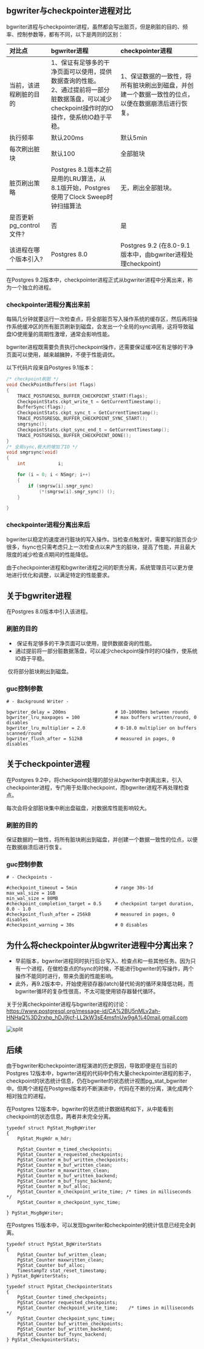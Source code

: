 ## bgwriter与checkpointer进程对比

bgwriter进程与checkpointer进程，虽然都会写出脏页，但是刷脏的目的、频率、控制参数等，都有不同，以下是两则的区别：

| 对比点               | bgwriter进程                                                                         | checkpointer进程                                     |
|:----------------- |:---------------------------------------------------------------------------------- |:-------------------------------------------------- |
| 当前，该进程刷脏的目的       | 1、保证有足够多的干净页面可以使用，提供数据查询的性能。<br/>2、通过提前将一部分脏数据落盘，可以减少checkpoint操作时的IO操作，使系统IO趋于平稳。 | 1、保证数据的一致性，将所有脏块刷出到磁盘，并创建一个数据一致性的位点，以便在数据崩溃后进行恢复。  |
| 执行频率              | 默认200ms                                                                            | 默认5min                                             |
| 每次刷出脏块            | 默认100                                                                              | 全部脏块                                               |
| 脏页刷出策略            | Postgres 8.1版本之前是用的LRU算法，从8.1版开始，Postgres使用了Clock Sweep时钟扫描算法                      | 无，刷出全部脏块。                                          |
| 是否更新pg_control文件? | 否                                                                                  | 是                                                  |
| 该进程在哪个版本引入?       | Postgres 8.0                                                                       | Postgres 9.2 (在8.0-9.1版本中，由bgwriter进程处理checkpoint) |

在Postgres 9.2版本中，checkpointer进程正式从bgwriter进程中分离出来，称为一个独立的进程。

### checkpointer进程分离出来前

每隔几分钟就要运行一次检查点，将全部脏页写入操作系统的缓存区，然后再将操作系统缓冲区的所有脏页刷新到磁盘，会发出一个全局的sync调用，这将导致磁盘IO使用量的周期性激增，通常会影响性能。

bgwriter进程既需要负责执行checkpoint操作，还需要保证缓冲区有足够的干净页面可以使用，越来越臃肿，不便于性能调优。

以下代码片段来自Postgres 9.1版本：

```c
/* checkpoint刷脏 */
void CheckPointBuffers(int flags)
{
    TRACE_POSTGRESQL_BUFFER_CHECKPOINT_START(flags);
    CheckpointStats.ckpt_write_t = GetCurrentTimestamp();
    BufferSync(flags);
    CheckpointStats.ckpt_sync_t = GetCurrentTimestamp();
    TRACE_POSTGRESQL_BUFFER_CHECKPOINT_SYNC_START();
    smgrsync();
    CheckpointStats.ckpt_sync_end_t = GetCurrentTimestamp();
    TRACE_POSTGRESQL_BUFFER_CHECKPOINT_DONE();
}
/* 全局sync,极大的增加了IO */
void smgrsync(void)
{
    int            i;

    for (i = 0; i < NSmgr; i++)
    {
        if (smgrsw[i].smgr_sync)
            (*(smgrsw[i].smgr_sync)) ();
    }

}
```

### checkpointer进程分离出来后

bgwriter以稳定的速度进行脏块的写入操作。当检查点触发时，需要写的脏页会少很多，fsync也只需考虑只上一次检查点以来产生的脏块，提高了性能，并且最大限度的减少检查点期间的性能降低。

由于checkpointer进程和bgwriter进程之间的职责分离，系统管理员可以更方便地进行优化和调整，以满足特定的性能要求。

## 关于bgwriter进程

在Postgres 8.0版本中引入该进程。

### 刷脏的目的

- ​    保证有足够多的干净页面可以使用，提供数据查询的性能。
- ​    通过提前将一部分脏数据落盘，可以减少checkpoint操作时的IO操作，使系统IO趋于平稳。

​    仅将部分脏块刷出到磁盘。

### guc控制参数

```shell
# - Background Writer -

bgwriter_delay = 200ms                  # 10-10000ms between rounds
bgwriter_lru_maxpages = 100             # max buffers written/round, 0 disables
bgwriter_lru_multiplier = 2.0           # 0-10.0 multiplier on buffers scanned/round
bgwriter_flush_after = 512kB            # measured in pages, 0 disables
```

## 关于checkpointer进程

在Postgres 9.2中，将checkpoint处理的部分从bgwriter中剥离出来，引入checkpointer进程，专门用于处理checkpoint，而bgwriter进程不再处理检查点。

每次会将全部脏块集中刷出盘磁盘，对数据库性能影响较大。

### 刷脏的目的

保证数据的一致性，将所有脏块刷出到磁盘，并创建一个数据一致性的位点，以便在数据崩溃后进行恢复。

### guc控制参数

```shell
# - Checkpoints -

#checkpoint_timeout = 5min              # range 30s-1d
max_wal_size = 1GB
min_wal_size = 80MB
#checkpoint_completion_target = 0.5     # checkpoint target duration, 0.0 - 1.0
#checkpoint_flush_after = 256kB         # measured in pages, 0 disables
#checkpoint_warning = 30s               # 0 disables
```

## 为什么将checkpointer从bgwriter进程中分离出来？

- 早前版本，bgwriter进程同时执行后台写入、检查点和一些其他任务。因为只有一个进程，在做检查点的fsync的时候，不能进行bgwriter的写操作，两个操作不能同时进行，带来负面的性能影响。
- 此外，再9.2版本中，开始使用锁存器(latch)替代轮询的循环来降低功耗，而bgwriter循环的复杂性很高，不太可能使用锁存器替代循环。

关于分离checkpointer进程与bgwriter进程的讨论：
<https://www.postgresql.org/message-id/CA%2BU5nMLv2ah-HNHaQ%3D2rxhp_hDJ9jcf-LL2kW3sE4msfnUw9gA%40mail.gmail.com>

![split](https://github.com/HeShuP/HeShuP.github.io/raw/gh-pages/_posts/images/postgresql/split.png)

## 后续

由于bgwriter和checkpointer进程演进的历史原因，导致即便是在当前的Postgres 12版本中，bgwrter进程的代码中仍有大量checkpointer进程的影子，checkpoint的状态统计信息，仍在bgwriter的状态统计视图pg_stat_bgwriter中。但两个进程在Postgres版本的不断演进中，代码在不断的分离，演化成两个相对独立的进程。

在Postgres 12版本中，bgwriter的状态统计数据结构如下，从中能看到checkpoint的状态信息，两者并未完全分离。

```
typedef struct PgStat_MsgBgWriter
{
    PgStat_MsgHdr m_hdr;

    PgStat_Counter m_timed_checkpoints;
    PgStat_Counter m_requested_checkpoints;
    PgStat_Counter m_buf_written_checkpoints;
    PgStat_Counter m_buf_written_clean;
    PgStat_Counter m_maxwritten_clean;
    PgStat_Counter m_buf_written_backend;
    PgStat_Counter m_buf_fsync_backend;
    PgStat_Counter m_buf_alloc;
    PgStat_Counter m_checkpoint_write_time; /* times in milliseconds */
    PgStat_Counter m_checkpoint_sync_time;

} PgStat_MsgBgWriter;
```

在Postgres 15版本中，可以发现bgwriter和checkpointer的统计信息已经完全剥离。

```
typedef struct PgStat_BgWriterStats
{
    PgStat_Counter buf_written_clean;
    PgStat_Counter maxwritten_clean;
    PgStat_Counter buf_alloc;
    TimestampTz stat_reset_timestamp;
} PgStat_BgWriterStats;

typedef struct PgStat_CheckpointerStats
{
    PgStat_Counter timed_checkpoints;
    PgStat_Counter requested_checkpoints;
    PgStat_Counter checkpoint_write_time;    /* times in milliseconds */
    PgStat_Counter checkpoint_sync_time;
    PgStat_Counter buf_written_checkpoints;
    PgStat_Counter buf_written_backend;
    PgStat_Counter buf_fsync_backend;
} PgStat_CheckpointerStats;
```